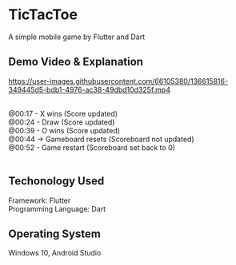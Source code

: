 # TicTacToe

A simple mobile game by Flutter and Dart

## Demo Video & Explanation



https://user-images.githubusercontent.com/66105380/136615816-349445d5-bdb1-4976-ac38-49dbd10d325f.mp4


<br>
@00:17 - X wins (Score updated) <br>
@00:24 - Draw (Score updated)<br>
@00:39 - O wins (Score updated)<br>
@00:44 -> Gameboard resets (Scoreboard not updated)<br>
@00:52 - Game restart (Scoreboard set back to 0)<br><br>

## Techonology Used

Framework: Flutter <br>
Programming Language: Dart <br>

## Operating System
Windows 10, Android Studio
